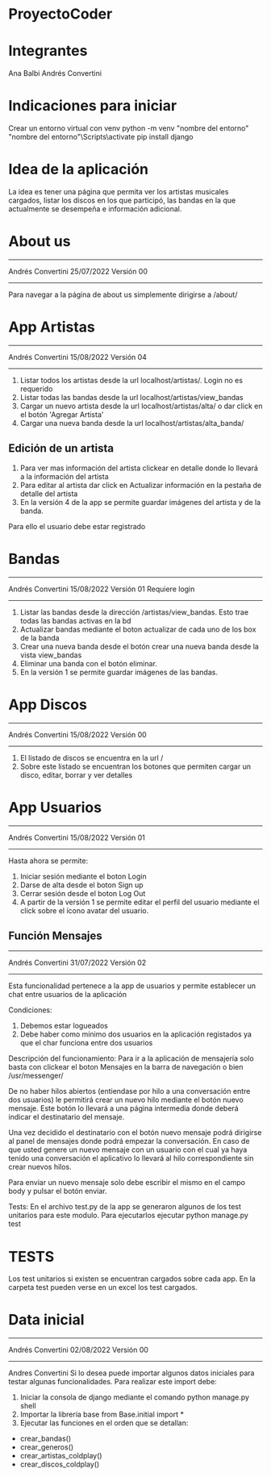 # ProyectoCoder

# Integrantes
Ana Balbi
Andrés Convertini

# Indicaciones para iniciar
Crear un entorno virtual con venv
python -m venv "nombre del entorno"
"nombre del entorno"\Scripts\activate
pip install django

# Idea de la aplicación
La idea es tener una página que permita ver los artistas musicales cargados, listar los discos en los que participó, las bandas en la que actualmente se desempeña e información adicional.

# About us
******
Andrés Convertini
25/07/2022
Versión 00
******
Para navegar a la página de about us simplemente dirigirse a /about/

# App Artistas
******
Andrés Convertini
15/08/2022
Versión 04
******

1) Listar todos los artistas desde la url localhost/artistas/. Login no es requerido
2) Listar todas las bandas desde la url localhost/artistas/view_bandas
3) Cargar un nuevo artista desde la url localhost/artistas/alta/ o dar click en el botón 'Agregar Artista'
4) Cargar una nueva banda desde la url localhost/artistas/alta_banda/

## Edición de un artista
1) Para ver mas información del artista clickear en detalle donde lo llevará a la información del artista
2) Para editar al artista dar click en Actualizar información en la pestaña de detalle del artista
3) En la versión 4 de la app se permite guardar imágenes del artista y de la banda.

Para ello el usuario debe estar registrado

# Bandas
******
Andrés Convertini
15/08/2022
Versión 01
Requiere login
******

1) Listar las bandas desde la dirección /artistas/view_bandas. Esto trae todas las bandas activas en la bd
2) Actualizar bandas mediante el boton actualizar de cada uno de los box de la banda
3) Crear una nueva banda desde el botón crear una nueva banda desde la vista view_bandas
4) Eliminar una banda con el botón eliminar.
5) En la versión 1 se permite guardar imágenes de las bandas.

# App Discos
******
Andrés Convertini
15/08/2022
Versión 00
******

1) El listado de discos se encuentra en la url /
2) Sobre este listado se encuentran los botones que permiten cargar un disco, editar, borrar y ver detalles


# App Usuarios
******
Andrés Convertini
15/08/2022
Versión 01
******
Hasta ahora se permite:
1) Iniciar sesión mediante el boton Login
2) Darse de alta desde el boton Sign up
3) Cerrar sesión desde el boton Log Out
4) A partir de la versión 1 se permite editar el perfil del usuario mediante el click sobre el ícono avatar del usuario. 

## Función Mensajes 

******
Andrés Convertini
31/07/2022
Versión 02
******

Esta funcionalidad pertenece a la app de usuarios y permite establecer un chat entre usuarios de la aplicación

Condiciones:
1) Debemos estar logueados
2) Debe haber como mínimo dos usuarios en la aplicación registados ya que el char funciona entre dos usuarios

Descripción del funcionamiento:
Para ir a la aplicación de mensajería solo basta con clickear el boton Mensajes en la barra de navegación o bien /usr/messenger/

De no haber hilos abiertos (entiendase por hilo a una conversación entre dos usuarios) le permitirá crear un nuevo hilo mediante el botón nuevo mensaje. Este botón lo llevará a una página intermedia donde deberá indicar el destinatario del mensaje.

Una vez decidido el destinatario con el botón nuevo mensaje podrá dirigirse al panel de mensajes donde podrá empezar la conversación. En caso de que usted genere un nuevo mensaje con un usuario con el cual ya haya tenido una conversación el aplicativo lo llevará al hilo correspondiente sin crear nuevos hilos.

Para enviar un nuevo mensaje solo debe escribir el mismo en el campo body y pulsar el botón enviar.

Tests:
En el archivo test.py de la app se generaron algunos de los test unitarios para este modulo. Para ejecutarlos ejecutar python manage.py test


# TESTS
Los test unitarios si existen se encuentran cargados sobre cada app. En la carpeta test pueden verse en un excel los test cargados.

# Data inicial
******
Andrés Convertini
02/08/2022
Versión 00
******
Andres Convertini
Si lo desea puede importar algunos datos iniciales para testar algunas funcionalidades.
Para realizar este import debe:
1) Iniciar la consola de django mediante el comando python manage.py shell
2) Importar la librería base 
from Base.initial import *
3) Ejecutar las funciones en el orden que se detallan:
* crear_bandas()
* crear_generos()
* crear_artistas_coldplay()
* crear_discos_coldplay()




